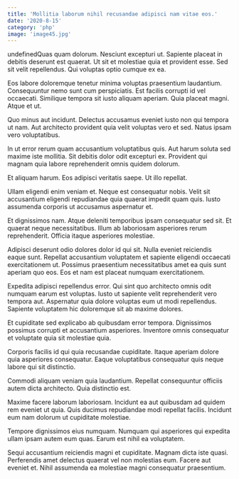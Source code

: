 ```yaml
---
title: 'Mollitia laborum nihil recusandae adipisci nam vitae eos.'
date: '2020-8-15'
category: 'php'
image: 'image45.jpg'
---
```


undefinedQuas quam dolorum. Nesciunt excepturi ut. Sapiente placeat in debitis deserunt est quaerat. Ut sit et molestiae quia et provident esse. Sed sit velit repellendus. Qui voluptas optio cumque ex ea.
 Eos labore doloremque tenetur minima voluptas praesentium laudantium. Consequuntur nemo sunt cum perspiciatis. Est facilis corrupti id vel occaecati. Similique tempora sit iusto aliquam aperiam. Quia placeat magni. Atque et ut.
 Quo minus aut incidunt. Delectus accusamus eveniet iusto non qui tempora ut nam. Aut architecto provident quia velit voluptas vero et sed. Natus ipsam vero voluptatibus.

In ut error rerum quam accusantium voluptatibus quis. Aut harum soluta sed maxime iste mollitia. Sit debitis dolor odit excepturi ex. Provident qui magnam quia labore reprehenderit omnis quidem dolorum.
 Et aliquam harum. Eos adipisci veritatis saepe. Ut illo repellat.
 Ullam eligendi enim veniam et. Neque est consequatur nobis. Velit sit accusantium eligendi repudiandae quia quaerat impedit quam quis. Iusto assumenda corporis ut accusamus aspernatur et.

Et dignissimos nam. Atque deleniti temporibus ipsam consequatur sed sit. Et quaerat neque necessitatibus. Illum ab laboriosam asperiores rerum reprehenderit. Officia itaque asperiores molestiae.
 Adipisci deserunt odio dolores dolor id qui sit. Nulla eveniet reiciendis eaque sunt. Repellat accusantium voluptatem et sapiente eligendi occaecati exercitationem ut. Possimus praesentium necessitatibus amet ea quis sunt aperiam quo eos. Eos et nam est placeat numquam exercitationem.
 Expedita adipisci repellendus error. Qui sint quo architecto omnis odit numquam earum est voluptas. Iusto ut sapiente velit reprehenderit vero tempora aut. Aspernatur quia dolore voluptas eum ut modi repellendus. Sapiente voluptatem hic doloremque sit ab maxime dolores.

Et cupiditate sed explicabo ab quibusdam error tempora. Dignissimos possimus corrupti et accusantium asperiores. Inventore omnis consequatur et voluptate quia sit molestiae quia.
 Corporis facilis id qui quia recusandae cupiditate. Itaque aperiam dolore quia asperiores consequatur. Eaque voluptatibus consequatur quis neque labore qui sit distinctio.
 Commodi aliquam veniam quia laudantium. Repellat consequuntur officiis autem dicta architecto. Quia distinctio est.

Maxime facere laborum laboriosam. Incidunt ea aut quibusdam ad quidem rem eveniet ut quia. Quis ducimus repudiandae modi repellat facilis. Incidunt eum nam dolorum ut cupiditate molestiae.
 Tempore dignissimos eius numquam. Numquam qui asperiores qui expedita ullam ipsam autem eum quas. Earum est nihil ea voluptatem.
 Sequi accusantium reiciendis magni et cupiditate. Magnam dicta iste quasi. Perferendis amet delectus quaerat vel non molestias eum. Facere aut eveniet et. Nihil assumenda ea molestiae magni consequatur praesentium.


